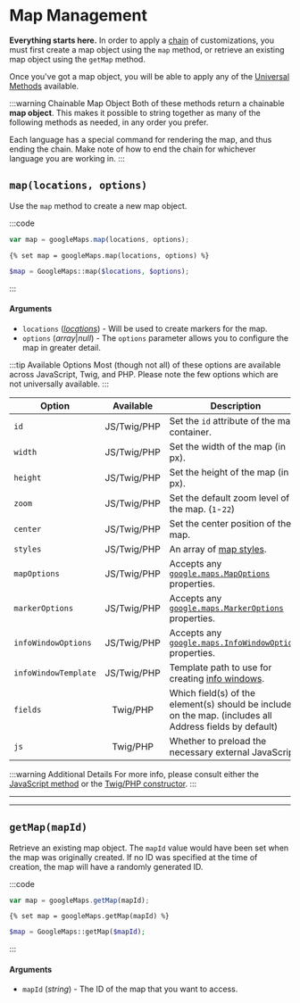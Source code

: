 # Map Management

**Everything starts here.** In order to apply a [chain](/dynamic-maps/chaining/) of customizations, you must first create a map object using the `map` method, or retrieve an existing map object using the `getMap` method.

Once you've got a map object, you will be able to apply any of the [Universal Methods](/dynamic-maps/universal-methods/) available.

:::warning Chainable Map Object
Both of these methods return a chainable **map object**. This makes it possible to string together as many of the following methods as needed, in any order you prefer.

Each language has a special command for rendering the map, and thus ending the chain. Make note of how to end the chain for whichever language you are working in.
:::

## `map(locations, options)`

Use the `map` method to create a new map object.

:::code
```js
var map = googleMaps.map(locations, options);
```
```twig
{% set map = googleMaps.map(locations, options) %}
```
```php
$map = GoogleMaps::map($locations, $options);
```
:::

#### Arguments

 - `locations` (_[locations](/dynamic-maps/locations/)_) - Will be used to create markers for the map.
 - `options` (_array_|_null_) - The `options` parameter allows you to configure the map in greater detail.
 
:::tip Available Options
Most (though not all) of these options are available across JavaScript, Twig, and PHP. Please note the few options which are not universally available.
:::
 
| Option               | Available   | Description |
|----------------------|:-----------:|-------------|
| `id`                 | JS/Twig/PHP | Set the `id` attribute of the map container. |
| `width`              | JS/Twig/PHP | Set the width of the map (in px). |
| `height`             | JS/Twig/PHP | Set the height of the map (in px). |
| `zoom`               | JS/Twig/PHP | Set the default zoom level of the map. <span style="white-space:nowrap">(`1`-`22`)</span> |
| `center`             | JS/Twig/PHP | Set the center position of the map. |
| `styles`             | JS/Twig/PHP | An array of [map styles](/guides/styling-a-map/). |
| `mapOptions`         | JS/Twig/PHP | Accepts any [`google.maps.MapOptions`](https://developers.google.com/maps/documentation/javascript/reference/map#MapOptions) properties. |
| `markerOptions`      | JS/Twig/PHP | Accepts any [`google.maps.MarkerOptions`](https://developers.google.com/maps/documentation/javascript/reference/marker#MarkerOptions) properties. |
| `infoWindowOptions`  | JS/Twig/PHP | Accepts any [`google.maps.InfoWindowOptions`](https://developers.google.com/maps/documentation/javascript/reference/info-window#InfoWindowOptions) properties. |
| `infoWindowTemplate` | JS/Twig/PHP | Template path to use for creating [info windows](/dynamic-maps/info-windows/). |
| `fields`             | Twig/PHP    | Which field(s) of the element(s) should be included on the map. (includes all Address fields by default) |
| `js`                 | Twig/PHP    | Whether to preload the necessary external JavaScript. |

:::warning Additional Details
For more info, please consult either the [JavaScript method](/javascript/googlemaps.js/#map-locations-options) or the [Twig/PHP constructor](/models/dynamic-map-model/#construct-locations-options).
:::

---
---

## `getMap(mapId)`

Retrieve an existing map object. The `mapId` value would have been set when the map was originally created. If no ID was specified at the time of creation, the map will have a randomly generated ID.

:::code
```js
var map = googleMaps.getMap(mapId);
```
```twig
{% set map = googleMaps.getMap(mapId) %}
```
```php
$map = GoogleMaps::getMap($mapId);
```
:::

#### Arguments

 - `mapId` (_string_) - The ID of the map that you want to access.
